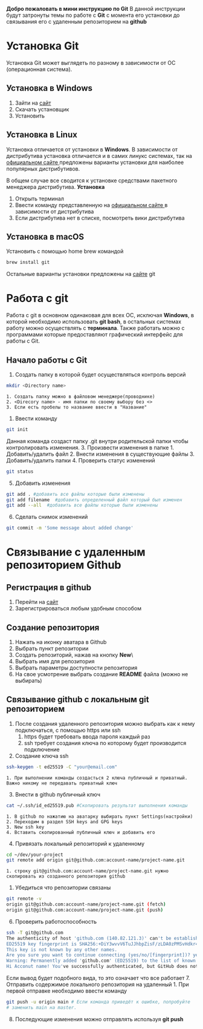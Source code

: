**Добро пожаловать в мини инструкцию по Git**
В данной инструкции будут затронуты темы по работе с **Git** с момента его установки до связывания его с удаленным репозиторием на **github**
# Установка Git
Установка Git может выглядеть по разному в зависимости от ОС (операционная система).
## Установка в Windows
1. Зайти на [сайт](https://git-scm.com/downloads)
2. Скачать установщик
3. Установить

## Установка в Linux
Установка отличается от установки в **Windows**. В зависимости от дистрибутива установка отличается и в самих линукс системах, так на [официальном сайте ](https://git-scm.com/download/linux) предложены варианты установки для наиболее популярных дистрибутивов. 

В общем случае все сводится к установке средствами пакетного менеджера дистрибутива.
**Установка**
1. Открыть терминал
2. Ввести команду представленную на [официальном сайте ](https://git-scm.com/download/linux) в зависимости от дистрибутива
3. Если дистрибутива нет в списке, посмотреть вики дистрибутива
## Установка в macOS
Установить с помощью home brew командой
```bash
brew install git
```
Остальные варианты установки предложены на [сайте](https://git-scm.com/download/mac) git


# Работа с git
Работа с git в основном одинаковая для всех ОС, исключая **Windows**, в которой необходимо использовать **git bash**, в остальных системах работу можно осуществлять с **терминала**. Также работать можно с программами которые предоставляют графический интерфейс для работы с Git.
## Начало работы с Git 
1. Создать папку в которой будет осуществляться контроль версий
```bash
mkdir <Directory name>
```
	1. Создать папку можно в файловом менеджере(проводнике)
	2. <Direcory name> - имя папки по своему выбору без <>
	3. Если есть пробелы то название ввести в "Название"
1. Ввести команду 
```bash
git init
```
Данная команда создаст папку .git внутри родительской папки чтобы контролировать изменения.
3. Произвести изменения в папке
	1. Добавить/удалить файл
	2. Внести изменения в существующие файлы
	3. Добавить/удалить папки
4. Проверить статус изменений
```bash
git status
```
5. Добавить изменения 
```bash
git add . #добавить все файлы которые были изменены
git add filename  #добавить определенный файл который был изменен
git add --all  #добавить все файлы которые были изменены
```
6. Сделать снимок изменений
```bash
git commit -m 'Some message about added change'
```

# Связывание с удаленным репозиторием Github
## Регистрация в github
1. Перейти на [сайт](https://github.com)
2. Зарегистрироваться любым удобным способом
## Создание репозитория
1. Нажать на иконку аватара в Github
2. Выбрать пункт репозитории
3. Создать репозиторий, нажав на кнопку **New**\
4. Выбрать имя для репозитория
5. Выбрать параметры доступности репозитория
6. На свое усмотрение выбрать создание **README** файла (можно не выбирать)
## Связывание github с локальным git репозиторием
1. После создания удаленного репозитория можно выбрать как к нему подключаться, с помощью https или ssh
	1. https будет требовать ввода пароля каждый раз
	2. ssh требует создания ключа по которому будет производится подключение
2. Создание ключа ssh
```bash
ssh-keygen -t ed25519 -C "your@email.com"
```
	1. При выполнении команды создасться 2 ключа публичный и приватный. Важно никому не передавать приватный ключ
3. Внести в github публичный ключ
```bash
cat ~/.ssh/id_ed25519.pub #Скопировать результат выполнения команды
```
	1. В github по нажатию на аватарку выбирать пункт Settings(настройки)
	2. Переходим в раздел SSH keys and GPG keys
	3. New ssh key
	4. Вставить скопированный публичный ключ и добавить его
4. Привязать локальный репозиторий к удаленному
```bash
cd ~/dev/your-project 
git remote add origin git@github.com:account-name/project-name.git
```
	1. строку git@github.com:account-name/project-name.git нужно скопировать из созданного репозитория github 
1. Убедиться что репозитории связаны
```bash
git remote -v 
origin git@github.com:account-name/project-name.git (fetch) 
origin git@github.com:account-name/project-name.git (push)
```
6. Проверить работоспособность
```bash
ssh -T git@github.com                            
The authenticity of host 'github.com (140.82.121.3)' can't be established.
ED25519 key fingerprint is SHA256:+DiY3wvvV6TuJJhbpZisF/zLDA0zPMSvHdkr4UvCOqU.
This key is not known by any other names.
Are you sure you want to continue connecting (yes/no/[fingerprint])? yes
Warning: Permanently added 'github.com' (ED25519) to the list of known hosts.
Hi Acconut name! You've successfully authenticated, but GitHub does not provide shell access.
```
Если вывод будет подобного вида, то это означает что все работает
7. Отправить содержимое локального репозитория на удаленный
	1. При первой отправке необходимо ввести команду
```bash
git push -u origin main # Если команда приведёт к ошибке, попробуйте 
# заменить main на master.
```
8. Последующие изменения можно отправлять используя **git push**
